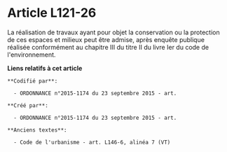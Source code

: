 # Article L121-26

La réalisation de travaux ayant pour objet la conservation ou la protection de ces espaces et milieux peut être admise, après
enquête publique réalisée conformément au chapitre III du titre II du livre Ier du code de l'environnement.

**Liens relatifs à cet article**

	**Codifié par**:

	  - ORDONNANCE n°2015-1174 du 23 septembre 2015 - art.

	**Créé par**:

	  - ORDONNANCE n°2015-1174 du 23 septembre 2015 - art.

	**Anciens textes**:

	  - Code de l'urbanisme - art. L146-6, alinéa 7 (VT)
